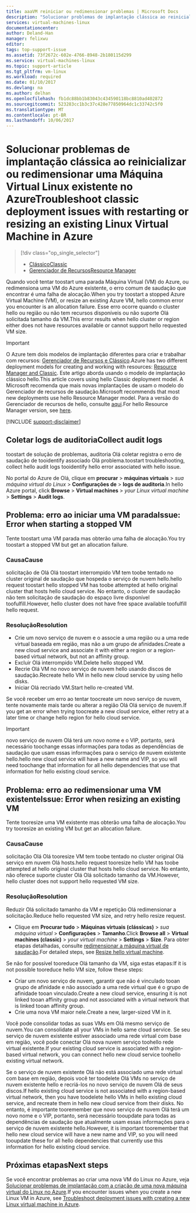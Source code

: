 ```yaml
---
title: aaaVM reiniciar ou redimensionar problemas | Microsoft Docs
description: "Solucionar problemas de implantação clássica ao reinicializar ou redimensionar uma Máquina Virtual Linux existente no Azure"
services: virtual-machines-linux
documentationcenter: 
author: Deland-Han
manager: felixwu
editor: 
tags: top-support-issue
ms.assetid: 73f2672c-602e-4766-8948-2b180115d299
ms.service: virtual-machines-linux
ms.topic: support-article
ms.tgt_pltfrm: vm-linux
ms.workload: required
ms.date: 01/10/2017
ms.devlang: na
ms.author: delhan
ms.openlocfilehash: fb1dc88bb1b83043c434590118bc8810ad402872
ms.sourcegitcommit: 523283cc1b3c37c428e77850964dc1c33742c5f0
ms.translationtype: MT
ms.contentlocale: pt-BR
ms.lasthandoff: 10/06/2017
---
```

# <a name="troubleshoot-classic-deployment-issues-with-restarting-or-resizing-an-existing-linux-virtual-machine-in-azure"></a><span data-ttu-id="c6fcc-103">Solucionar problemas de implantação clássica ao reinicializar ou redimensionar uma Máquina Virtual Linux existente no Azure</span><span class="sxs-lookup"><span data-stu-id="c6fcc-103">Troubleshoot classic deployment issues with restarting or resizing an existing Linux Virtual Machine in Azure</span></span>
> [!div class="op_single_selector"]
> * [<span data-ttu-id="c6fcc-104">Clássico</span><span class="sxs-lookup"><span data-stu-id="c6fcc-104">Classic</span></span>](restart-resize-error-troubleshooting.md)
> * [<span data-ttu-id="c6fcc-105">Gerenciador de Recursos</span><span class="sxs-lookup"><span data-stu-id="c6fcc-105">Resource Manager</span></span>](../restart-resize-error-troubleshooting.md?toc=%2fazure%2fvirtual-machines%2flinux%2ftoc.json)
> 
> 

<span data-ttu-id="c6fcc-106">Quando você tentar toostart uma parada Máquina Virtual (VM) do Azure, ou redimensiona uma VM do Azure existente, o erro comum de saudação que encontrar é uma falha de alocação.</span><span class="sxs-lookup"><span data-stu-id="c6fcc-106">When you try toostart a stopped Azure Virtual Machine (VM), or resize an existing Azure VM, hello common error you encounter is an allocation failure.</span></span> <span data-ttu-id="c6fcc-107">Esse erro ocorre quando o cluster hello ou região ou não tem recursos disponíveis ou não suporte Olá solicitada tamanho da VM.</span><span class="sxs-lookup"><span data-stu-id="c6fcc-107">This error results when hello cluster or region either does not have resources available or cannot support hello requested VM size.</span></span>

> [!IMPORTANT] 
> <span data-ttu-id="c6fcc-108">O Azure tem dois modelos de implantação diferentes para criar e trabalhar com recursos: [Gerenciador de Recursos e Clássico](../../../resource-manager-deployment-model.md).</span><span class="sxs-lookup"><span data-stu-id="c6fcc-108">Azure has two different deployment models for creating and working with resources: [Resource Manager and Classic](../../../resource-manager-deployment-model.md).</span></span> <span data-ttu-id="c6fcc-109">Este artigo aborda usando o modelo de implantação clássico hello.</span><span class="sxs-lookup"><span data-stu-id="c6fcc-109">This article covers using hello Classic deployment model.</span></span> <span data-ttu-id="c6fcc-110">A Microsoft recomenda que mais novas implantações de usam o modelo do Gerenciador de recursos de saudação.</span><span class="sxs-lookup"><span data-stu-id="c6fcc-110">Microsoft recommends that most new deployments use hello Resource Manager model.</span></span> <span data-ttu-id="c6fcc-111">Para a versão do Gerenciador de recursos de hello, consulte [aqui](../restart-resize-error-troubleshooting.md?toc=%2fazure%2fvirtual-machines%2flinux%2ftoc.json).</span><span class="sxs-lookup"><span data-stu-id="c6fcc-111">For hello Resource Manager version, see [here](../restart-resize-error-troubleshooting.md?toc=%2fazure%2fvirtual-machines%2flinux%2ftoc.json).</span></span>

[!INCLUDE [support-disclaimer](../../../../includes/support-disclaimer.md)]

## <a name="collect-audit-logs"></a><span data-ttu-id="c6fcc-112">Coletar logs de auditoria</span><span class="sxs-lookup"><span data-stu-id="c6fcc-112">Collect audit logs</span></span>
<span data-ttu-id="c6fcc-113">toostart de solução de problemas, auditoria Olá coletar registra o erro de saudação de tooidentify associado Olá problema.</span><span class="sxs-lookup"><span data-stu-id="c6fcc-113">toostart troubleshooting, collect hello audit logs tooidentify hello error associated with hello issue.</span></span>

<span data-ttu-id="c6fcc-114">No portal do Azure de Olá, clique em **procurar** > **máquinas virtuais** > *sua máquina virtual do Linux*  >   **Configurações de** > **logs de auditoria**.</span><span class="sxs-lookup"><span data-stu-id="c6fcc-114">In hello Azure portal, click **Browse** > **Virtual machines** > *your Linux virtual machine* > **Settings** > **Audit logs**.</span></span>

## <a name="issue-error-when-starting-a-stopped-vm"></a><span data-ttu-id="c6fcc-115">Problema: erro ao iniciar uma VM parada</span><span class="sxs-lookup"><span data-stu-id="c6fcc-115">Issue: Error when starting a stopped VM</span></span>
<span data-ttu-id="c6fcc-116">Tente toostart uma VM parada mas obterão uma falha de alocação.</span><span class="sxs-lookup"><span data-stu-id="c6fcc-116">You try toostart a stopped VM but get an allocation failure.</span></span>

### <a name="cause"></a><span data-ttu-id="c6fcc-117">Causa</span><span class="sxs-lookup"><span data-stu-id="c6fcc-117">Cause</span></span>
<span data-ttu-id="c6fcc-118">solicitação de Olá Olá toostart interrompido VM tem toobe tentado no cluster original de saudação que hospeda o serviço de nuvem hello.</span><span class="sxs-lookup"><span data-stu-id="c6fcc-118">hello request toostart hello stopped VM has toobe attempted at hello original cluster that hosts hello cloud service.</span></span> <span data-ttu-id="c6fcc-119">No entanto, o cluster de saudação não tem solicitação de saudação do espaço livre disponível toofulfill.</span><span class="sxs-lookup"><span data-stu-id="c6fcc-119">However, hello cluster does not have free space available toofulfill hello request.</span></span>

### <a name="resolution"></a><span data-ttu-id="c6fcc-120">Resolução</span><span class="sxs-lookup"><span data-stu-id="c6fcc-120">Resolution</span></span>
* <span data-ttu-id="c6fcc-121">Crie um novo serviço de nuvem e o associe a uma região ou a uma rede virtual baseada em região, mas não a um grupo de afinidades.</span><span class="sxs-lookup"><span data-stu-id="c6fcc-121">Create a new cloud service and associate it with either a region or a region-based virtual network, but not an affinity group.</span></span>
* <span data-ttu-id="c6fcc-122">Excluir Olá interrompido VM.</span><span class="sxs-lookup"><span data-stu-id="c6fcc-122">Delete hello stopped VM.</span></span>
* <span data-ttu-id="c6fcc-123">Recrie Olá VM no novo serviço de nuvem hello usando discos de saudação.</span><span class="sxs-lookup"><span data-stu-id="c6fcc-123">Recreate hello VM in hello new cloud service by using hello disks.</span></span>
* <span data-ttu-id="c6fcc-124">Iniciar Olá recriado VM.</span><span class="sxs-lookup"><span data-stu-id="c6fcc-124">Start hello re-created VM.</span></span>

<span data-ttu-id="c6fcc-125">Se você receber um erro ao tentar toocreate um novo serviço de nuvem, tente novamente mais tarde ou alterar a região Olá Olá serviço de nuvem.</span><span class="sxs-lookup"><span data-stu-id="c6fcc-125">If you get an error when trying toocreate a new cloud service, either retry at a later time or change hello region for hello cloud service.</span></span>

> [!IMPORTANT]
> <span data-ttu-id="c6fcc-126">novo serviço de nuvem Olá terá um novo nome e o VIP, portanto, será necessário toochange essas informações para todas as dependências de saudação que usam essas informações para o serviço de nuvem existente hello.</span><span class="sxs-lookup"><span data-stu-id="c6fcc-126">hello new cloud service will have a new name and VIP, so you will need toochange that information for all hello dependencies that use that information for hello existing cloud service.</span></span>
> 
> 

## <a name="issue-error-when-resizing-an-existing-vm"></a><span data-ttu-id="c6fcc-127">Problema: erro ao redimensionar uma VM existente</span><span class="sxs-lookup"><span data-stu-id="c6fcc-127">Issue: Error when resizing an existing VM</span></span>
<span data-ttu-id="c6fcc-128">Tente tooresize uma VM existente mas obterão uma falha de alocação.</span><span class="sxs-lookup"><span data-stu-id="c6fcc-128">You try tooresize an existing VM but get an allocation failure.</span></span>

### <a name="cause"></a><span data-ttu-id="c6fcc-129">Causa</span><span class="sxs-lookup"><span data-stu-id="c6fcc-129">Cause</span></span>
<span data-ttu-id="c6fcc-130">solicitação Olá Olá tooresize VM tem toobe tentado no cluster original Olá serviço em nuvem Olá hosts.</span><span class="sxs-lookup"><span data-stu-id="c6fcc-130">hello request tooresize hello VM has toobe attempted at hello original cluster that hosts hello cloud service.</span></span> <span data-ttu-id="c6fcc-131">No entanto, não oferece suporte cluster Olá Olá solicitado tamanho da VM.</span><span class="sxs-lookup"><span data-stu-id="c6fcc-131">However, hello cluster does not support hello requested VM size.</span></span>

### <a name="resolution"></a><span data-ttu-id="c6fcc-132">Resolução</span><span class="sxs-lookup"><span data-stu-id="c6fcc-132">Resolution</span></span>
<span data-ttu-id="c6fcc-133">Reduzir Olá solicitado tamanho da VM e repetição Olá redimensionar a solicitação.</span><span class="sxs-lookup"><span data-stu-id="c6fcc-133">Reduce hello requested VM size, and retry hello resize request.</span></span>

* <span data-ttu-id="c6fcc-134">Clique em **Procurar tudo** > **Máquinas virtuais (clássicas)** > *sua máquina virtual* > **Configurações** > **Tamanho**.</span><span class="sxs-lookup"><span data-stu-id="c6fcc-134">Click **Browse all** > **Virtual machines (classic)** > *your virtual machine* > **Settings** > **Size**.</span></span> <span data-ttu-id="c6fcc-135">Para obter etapas detalhadas, consulte [redimensionar a máquina virtual de saudação](https://msdn.microsoft.com/library/dn168976.aspx).</span><span class="sxs-lookup"><span data-stu-id="c6fcc-135">For detailed steps, see [Resize hello virtual machine](https://msdn.microsoft.com/library/dn168976.aspx).</span></span>

<span data-ttu-id="c6fcc-136">Se não for possível tooreduce Olá tamanho da VM, siga estas etapas:</span><span class="sxs-lookup"><span data-stu-id="c6fcc-136">If it is not possible tooreduce hello VM size, follow these steps:</span></span>

* <span data-ttu-id="c6fcc-137">Criar um novo serviço de nuvem, garantir que não é vinculado tooan grupo de afinidade e não associado a uma rede virtual que é o grupo de afinidade tooan vinculado.</span><span class="sxs-lookup"><span data-stu-id="c6fcc-137">Create a new cloud service, ensuring it is not linked tooan affinity group and not associated with a virtual network that is linked tooan affinity group.</span></span>
* <span data-ttu-id="c6fcc-138">Crie uma nova VM maior nele.</span><span class="sxs-lookup"><span data-stu-id="c6fcc-138">Create a new, larger-sized VM in it.</span></span>

<span data-ttu-id="c6fcc-139">Você pode consolidar todas as suas VMs em Olá mesmo serviço de nuvem.</span><span class="sxs-lookup"><span data-stu-id="c6fcc-139">You can consolidate all your VMs in hello same cloud service.</span></span> <span data-ttu-id="c6fcc-140">Se seu serviço de nuvem existente estiver associado uma rede virtual com base em região, você pode conectar Olá nova nuvem serviço toohello rede virtual existente.</span><span class="sxs-lookup"><span data-stu-id="c6fcc-140">If your existing cloud service is associated with a region-based virtual network, you can connect hello new cloud service toohello existing virtual network.</span></span>

<span data-ttu-id="c6fcc-141">Se o serviço de nuvem existente Olá não está associado uma rede virtual com base em região, depois você ter toodelete Olá VMs no serviço de nuvem existente hello e recriá-los no novo serviço de nuvem Olá de seus discos.</span><span class="sxs-lookup"><span data-stu-id="c6fcc-141">If hello existing cloud service is not associated with a region-based virtual network, then you have toodelete hello VMs in hello existing cloud service, and recreate them in hello new cloud service from their disks.</span></span> <span data-ttu-id="c6fcc-142">No entanto, é importante tooremember que novo serviço de nuvem Olá terá um novo nome e o VIP, portanto, será necessário tooupdate para todas as dependências de saudação que atualmente usam essas informações para o serviço de nuvem existente hello.</span><span class="sxs-lookup"><span data-stu-id="c6fcc-142">However, it is important tooremember that hello new cloud service will have a new name and VIP, so you will need tooupdate these for all hello dependencies that currently use this information for hello existing cloud service.</span></span>

## <a name="next-steps"></a><span data-ttu-id="c6fcc-143">Próximas etapas</span><span class="sxs-lookup"><span data-stu-id="c6fcc-143">Next steps</span></span>
<span data-ttu-id="c6fcc-144">Se você encontrar problemas ao criar uma nova VM do Linux no Azure, veja [Solucionar problemas de implantação com a criação de uma nova máquina virtual do Linux no Azure](../troubleshoot-deployment-new-vm.md?toc=%2fazure%2fvirtual-machines%2flinux%2ftoc.json).</span><span class="sxs-lookup"><span data-stu-id="c6fcc-144">If you encounter issues when you create a new Linux VM in Azure, see [Troubleshoot deployment issues with creating a new Linux virtual machine in Azure](../troubleshoot-deployment-new-vm.md?toc=%2fazure%2fvirtual-machines%2flinux%2ftoc.json).</span></span>

